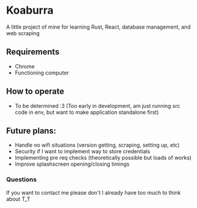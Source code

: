 # Koaburra
A little project of mine for learning Rust, React, database management, and web scraping

## Requirements
- Chrome
- Functioning computer

## How to operate
- To be determined :3 (Too early in development, am just running src code in env, but want to make application standalone first)

## Future plans:
- Handle no wifi situations (version getting, scraping, setting up, etc)
- Security if I want to implement way to store credentials
- Implementing pre req checks (theoretically possible but loads of works)
- Improve splashscreen opening/closing timings

### Questions
If you want to contact me please don't I already have too much to think about T_T
